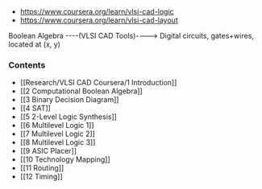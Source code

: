 * https://www.coursera.org/learn/vlsi-cad-logic
* https://www.coursera.org/learn/vlsi-cad-layout

Boolean Algebra ----(VLSI CAD Tools)----> Digital circuits, gates+wires, located at (x, y)

### Contents

* [[Research/VLSI CAD Coursera/1 Introduction]]
* [[2 Computational Boolean Algebra]]
* [[3 Binary Decision Diagram]]
* [[4 SAT]]
* [[5 2-Level Logic Synthesis]]
* [[6 Multilevel Logic 1]]
* [[7 Multilevel Logic 2]]
* [[8 Multilevel Logic 3]]
* [[9 ASIC Placer]]
* [[10 Technology Mapping]]
* [[11 Routing]]
* [[12 Timing]]
